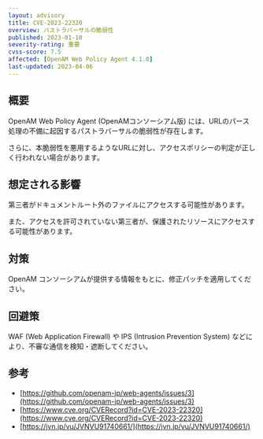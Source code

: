 ```yaml
---
layout: advisory
title: CVE-2023-22320
overview: パストラバーサルの脆弱性
published: 2023-01-10
severity-rating: 重要
cvss-score: 7.5
affected: [OpenAM Web Policy Agent 4.1.0]
last-updated: 2023-04-06
---
```

## 概要

OpenAM Web Policy Agent (OpenAMコンソーシアム版) には、URLのパース処理の不備に起因するパストラバーサルの脆弱性が存在します。

さらに、本脆弱性を悪用するようなURLに対し、アクセスポリシーの判定が正しく行われない場合があります。

## 想定される影響

第三者がドキュメントルート外のファイルにアクセスする可能性があります。

また、アクセスを許可されていない第三者が、保護されたリソースにアクセスする可能性があります。

## 対策

OpenAM コンソーシアムが提供する情報をもとに、修正パッチを適用してください。

## 回避策

WAF (Web Application Firewall) や IPS (Intrusion Prevention System) などにより、不審な通信を検知・遮断してください。

## 参考

* [https://github.com/openam-jp/web-agents/issues/3](https://github.com/openam-jp/web-agents/issues/3)
* [https://www.cve.org/CVERecord?id=CVE-2023-22320](https://www.cve.org/CVERecord?id=CVE-2023-22320)
* [https://jvn.jp/vu/JVNVU91740661/](https://jvn.jp/vu/JVNVU91740661/)
